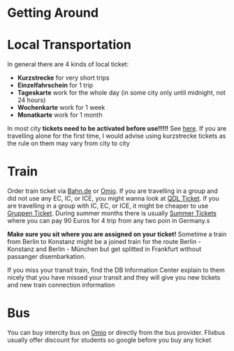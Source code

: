 # Getting Around

# Local Transportation

In general there are 4 kinds of local ticket:

- **Kurzstrecke** for very short trips
- **Einzelfahrschein** for 1 trip
- **Tageskarte** work for the whole day (in some city only until midnight, not 24 hours)
- **Wochenkarte** work for 1 week
- **Monatkarte** work for 1 month

In most city **tickets need to be activated before use!!!!!** See [here](https://welcome2berlin.weebly.com/berlin-ticket-machine.html). If you are travelling alone for the first time, I would advise using kurzstrecke tickets as the rule on them may vary from city to city

# Train

Order train ticket via [Bahn.de](https://www.bahn.de) or [Omio](https://omio.de). If you are travelling in a group and did not use any EC, IC, or ICE, you might wanna look at [QDL Ticket](https://www.bahn.de/angebot/regio/qdl). If you are travelling in a group with IC, EC, or ICE, it might be cheaper to use [Gruppen Ticket](https://www.bahn.de/angebot/sparpreis-flexpreis/sparpreis-gruppes). During summer months there is usually [Summer Tickets](https://www.sommer-ticket-bahn.de/) where you can pay 90 Euros for 4 trip from any two poin in Germany.s

**Make sure you sit where you are assigned on your ticket!** Sometime a train from Berlin to Konstanz might be a joined train for the route Berlin - Konstanz and Berlin - München but get splitted in Frankfurt without passanger disembarkation.

If you miss your transit train, find the DB Information Center explain to them nicely that you have missed your transit and they will give you new tickets and new train connection information

# Bus 
 
You can buy intercity bus on [Omio](https://www.omio.de) or directly from the bus provider. Flixbus usually offer discount for students so google before you buy any ticket